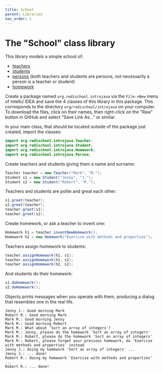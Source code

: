 ```yaml
---
title: School
parent: Libraries
nav_order: 1
---
```


# The "School" class library

This library models a simple school of:

- [teachers](Teacher.java)
- [students](Student.java)
- [persons](Person.java) (both teachers and students are persons, not necessarily a person is a teacher or student)
- [homework](Homework.java)

Create a package named `org.redischool.introjava` via the `File->New` menu of IntelliJ IDEA
and save the 4 classes of this library in this package. This corresponds to the directory
`org/redischool/introjava` on your computer. To download the files, click on their names, then right-click on
the "Raw" button in GitHub and select "Save Link As..." or similar.

In your main class, that should be located outside of the package just created, import the classes:

```java
import org.redischool.introjava.Teacher;
import org.redischool.introjava.Student;
import org.redischool.introjava.Homework;
import org.redischool.introjava.Person;
```

Create teachers and students giving them a name and surname:

```java
Teacher teacher = new Teacher("Mark", "M.");
Student s1 = new Student("Jenny", "J.");
Student s2 = new Student("Robert", "R.");
```

Teachers and students are polite and great each other:

```java
s1.greet(teacher);
s2.greet(teacher);
teacher.greet(s1);
teacher.greet(s2);
```

Create homework, or ask a teacher to invent one:

```java
Homework h1 = teacher.inventNewHomework();
Homework h2 = new Homework("Exercise with methods and properties");
```

Teachers assign homework to students:

```java
teacher.assignHomework(h1, s1);
teacher.assignHomework(h1, s2);
teacher.assignHomework(h2, s2);
```

And students do their homework:

```java
s1.doHomework();
s2.doHomework();
```

Objects prints messages when you operate with them, producing a dialog that resembles one in the real life.

```text
Jenny J.: Good morning Mark
Robert R.: Good morning Mark
Mark M.: Good morning Jenny
Mark M.: Good morning Robert
Mark M.: What about 'Sort an array of integers'?
Mark M.: Jenny, please do the homework 'Sort an array of integers'
Mark M.: Robert, please do the homework 'Sort an array of integers'
Mark M.: Robert, please forget your previous homework, do 'Exercise with methods and properties' instead
Jenny J.: doing my homework 'Sort an array of integers' ...
Jenny J.: ... done!
Robert R.: doing my homework 'Exercise with methods and properties' ...
Robert R.: ... done!
```
